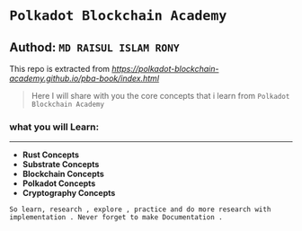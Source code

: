 # **`Polkadot Blockchain Academy`**

## Authod: `MD RAISUL ISLAM RONY`


This repo is extracted from _https://polkadot-blockchain-academy.github.io/pba-book/index.html_ 

> Here I will share with you the core concepts that i learn from `Polkadot Blockchain Academy` 


### what you will Learn:
_____________________________
- **Rust Concepts**
- **Substrate Concepts**
- **Blockchain Concepts**
- **Polkadot Concepts**
- **Cryptography Concepts**



```
So learn, research , explore , practice and do more research with implementation . Never forget to make Documentation . 

```